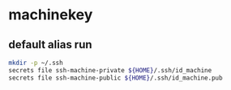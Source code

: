 # machinekey

## default alias run
```sh
mkdir -p ~/.ssh
secrets file ssh-machine-private ${HOME}/.ssh/id_machine
secrets file ssh-machine-public ${HOME}/.ssh/id_machine.pub
```
